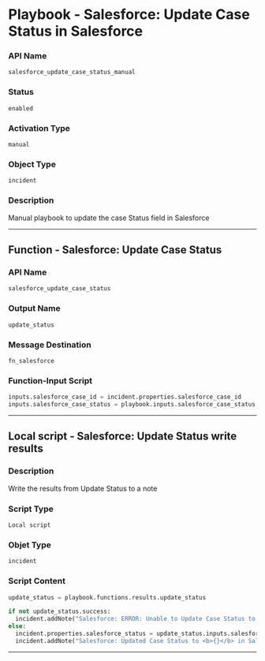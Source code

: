 <!--
    DO NOT MANUALLY EDIT THIS FILE
    THIS FILE IS AUTOMATICALLY GENERATED WITH resilient-sdk codegen
    Generated with resilient-sdk v49.1.51
-->

# Playbook - Salesforce: Update Case Status in Salesforce

### API Name
`salesforce_update_case_status_manual`

### Status
`enabled`

### Activation Type
`manual`

### Object Type
`incident`

### Description
Manual playbook to update the case Status field in Salesforce


---
## Function - Salesforce: Update Case Status

### API Name
`salesforce_update_case_status`

### Output Name
`update_status`

### Message Destination
`fn_salesforce`

### Function-Input Script
```python
inputs.salesforce_case_id = incident.properties.salesforce_case_id
inputs.salesforce_case_status = playbook.inputs.salesforce_case_status
```

---

## Local script - Salesforce: Update Status write results

### Description
Write the results from Update Status to a note

### Script Type
`Local script`

### Objet Type
`incident`

### Script Content
```python
update_status = playbook.functions.results.update_status

if not update_status.success:
  incident.addNote("Salesforce: ERROR: Unable to Update Case Status to <b>{}</b>".format(update_status.inputs.salesforce_case_status))
else:
  incident.properties.salesforce_status = update_status.inputs.salesforce_case_status
  incident.addNote("Salesforce: Updated Case Status to <b>{}</b> in Salesforce".format(incident.properties.salesforce_status))
```

---
